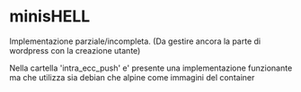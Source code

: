 # minisHELL
Implementazione parziale/incompleta. (Da gestire ancora la parte di wordpress con la creazione utante)  
  
Nella cartella 'intra_ecc_push' e' presente una implementazione funzionante ma che utilizza sia debian che alpine come immagini del container  
